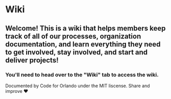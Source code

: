 # Wiki
## Welcome! This is a wiki that helps members keep track of all of our processes, organization documentation, and learn everything they need to get involved, stay involved, and start and deliver projects!


### You'll need to head over to the "Wiki" tab to access the wiki. 


Documented by Code for Orlando under the MIT liscense. Share and improve :heart: 
